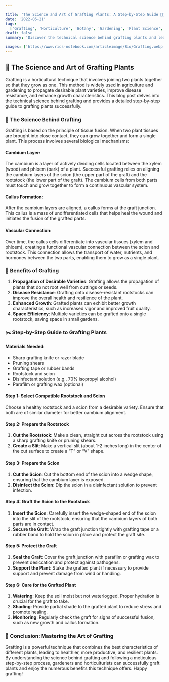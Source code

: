 ```yaml
---

title: 'The Science and Art of Grafting Plants: A Step-by-Step Guide 🌱🔬'
date: '2022-05-21'
tags:
  ['Grafting', 'Horticulture', 'Botany', 'Gardening', 'Plant Science', 'Agriculture', 'Techniques']
draft: false
summary: 'Discover the technical science behind grafting plants and learn how to graft plants successfully with this comprehensive step-by-step guide. 🌱🔬✂️'

images: ['https://www.rics-notebook.com/articleimage/Bio/Grafting.webp', 'https://www.rics-notebook.com/articleimage/Grafting.webp']
---
```


## 🌱 The Science and Art of Grafting Plants

Grafting is a horticultural technique that involves joining two plants together so that they grow as one. This method is widely used in agriculture and gardening to propagate desirable plant varieties, improve disease resistance, and enhance growth characteristics. This blog post delves into the technical science behind grafting and provides a detailed step-by-step guide to grafting plants successfully.

### 🔬 The Science Behind Grafting

Grafting is based on the principle of tissue fusion. When two plant tissues are brought into close contact, they can grow together and form a single plant. This process involves several biological mechanisms:

#### **Cambium Layer**:

The cambium is a layer of actively dividing cells located between the xylem (wood) and phloem (bark) of a plant. Successful grafting relies on aligning the cambium layers of the scion (the upper part of the graft) and the rootstock (the lower part of the graft). The cambium cells from both parts must touch and grow together to form a continuous vascular system.

#### **Callus Formation**:

After the cambium layers are aligned, a callus forms at the graft junction. This callus is a mass of undifferentiated cells that helps heal the wound and initiates the fusion of the grafted parts.

#### **Vascular Connection**:

Over time, the callus cells differentiate into vascular tissues (xylem and phloem), creating a functional vascular connection between the scion and rootstock. This connection allows the transport of water, nutrients, and hormones between the two parts, enabling them to grow as a single plant.

### 🌟 Benefits of Grafting

1. **Propagation of Desirable Varieties**: Grafting allows the propagation of plants that do not root well from cuttings or seeds.
2. **Disease Resistance**: Grafting onto disease-resistant rootstocks can improve the overall health and resilience of the plant.
3. **Enhanced Growth**: Grafted plants can exhibit better growth characteristics, such as increased vigor and improved fruit quality.
4. **Space Efficiency**: Multiple varieties can be grafted onto a single rootstock, saving space in small gardens.

### ✂️ Step-by-Step Guide to Grafting Plants

#### **Materials Needed**:

- Sharp grafting knife or razor blade
- Pruning shears
- Grafting tape or rubber bands
- Rootstock and scion
- Disinfectant solution (e.g., 70% isopropyl alcohol)
- Parafilm or grafting wax (optional)

#### **Step 1: Select Compatible Rootstock and Scion**

Choose a healthy rootstock and a scion from a desirable variety. Ensure that both are of similar diameter for better cambium alignment.

#### **Step 2: Prepare the Rootstock**

1. **Cut the Rootstock**: Make a clean, straight cut across the rootstock using a sharp grafting knife or pruning shears.
2. **Create a Slit**: Make a vertical slit (about 1-2 inches long) in the center of the cut surface to create a “T” or “V” shape.

#### **Step 3: Prepare the Scion**

1. **Cut the Scion**: Cut the bottom end of the scion into a wedge shape, ensuring that the cambium layer is exposed.
2. **Disinfect the Scion**: Dip the scion in a disinfectant solution to prevent infection.

#### **Step 4: Graft the Scion to the Rootstock**

1. **Insert the Scion**: Carefully insert the wedge-shaped end of the scion into the slit of the rootstock, ensuring that the cambium layers of both parts are in contact.
2. **Secure the Graft**: Wrap the graft junction tightly with grafting tape or a rubber band to hold the scion in place and protect the graft site.

#### **Step 5: Protect the Graft**

1. **Seal the Graft**: Cover the graft junction with parafilm or grafting wax to prevent desiccation and protect against pathogens.
2. **Support the Plant**: Stake the grafted plant if necessary to provide support and prevent damage from wind or handling.

#### **Step 6: Care for the Grafted Plant**

1. **Watering**: Keep the soil moist but not waterlogged. Proper hydration is crucial for the graft to take.
2. **Shading**: Provide partial shade to the grafted plant to reduce stress and promote healing.
3. **Monitoring**: Regularly check the graft for signs of successful fusion, such as new growth and callus formation.

### 🌿 Conclusion: Mastering the Art of Grafting

Grafting is a powerful technique that combines the best characteristics of different plants, leading to healthier, more productive, and resilient plants. By understanding the science behind grafting and following a meticulous step-by-step process, gardeners and horticulturists can successfully graft plants and enjoy the numerous benefits this technique offers. Happy grafting!
